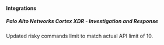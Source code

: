 
#### Integrations

##### Palo Alto Networks Cortex XDR - Investigation and Response


Updated risky commands limit to match actual API limit of 10.
